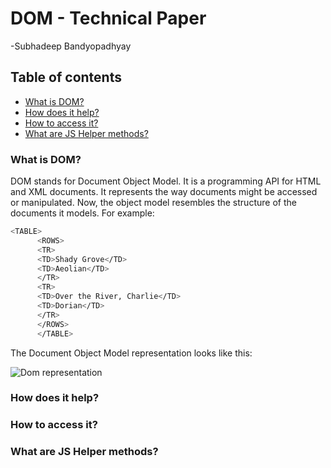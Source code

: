 # DOM - Technical Paper
-Subhadeep Bandyopadhyay

## Table of contents

<!--ts-->
* [What is DOM?](#What-is-DOM?)
* [How does it help?](#How-does-it-help?)
* [How to access it?](#How-to-access-it?)
* [What are JS Helper methods?](#What-are-JS-Helper-methods?)
<!--te-->

### What is DOM?
DOM stands for Document Object Model. It is a programming API for HTML and XML documents. It represents the way documents might be accessed or manipulated. Now, the object model resembles the structure of the documents it models. For example: 

```sh
<TABLE>
      <ROWS> 
      <TR> 
      <TD>Shady Grove</TD>
      <TD>Aeolian</TD> 
      </TR> 
      <TR>
      <TD>Over the River, Charlie</TD>
      <TD>Dorian</TD> 
      </TR> 
      </ROWS>
      </TABLE>
```

The Document Object Model representation looks like this:

![Dom representation](https://www.w3.org/TR/WD-DOM/table.gif)




### How does it help? 



### How to access it? 



### What are JS Helper methods?


